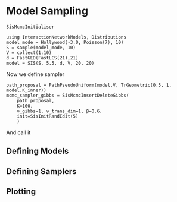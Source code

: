 # Model Sampling 

```@docs
SisMcmcInitialiser
```

```@example model_sampling
using InteractionNetworkModels, Distributions 
model_mode = Hollywood(-3.0, Poisson(7), 10)
S = sample(model_mode, 10)
V = collect(1:10)
d = FastGED(FastLCS(21),21)
model = SIS(S, 5.5, d, V, 20, 20)
```

Now we define sampler 

```@example model_sampling
path_proposal = PathPseudoUniform(model.V, TrGeometric(0.5, 1, model.K_inner))
mcmc_sampler_gibbs = SisMcmcInsertDeleteGibbs(
    path_proposal, 
    K=100, 
    ν_gibbs=1, ν_trans_dim=1, β=0.6,
    init=SisInitRandEdit(5)
    )

```

And call it 

## Defining Models 

## Defining Samplers 

## Plotting 
